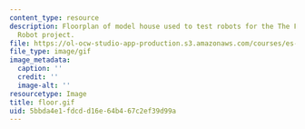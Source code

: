 ```yaml
---
content_type: resource
description: Floorplan of model house used to test robots for the The Fire-Fighting
  Robot project.
file: https://ol-ocw-studio-app-production.s3.amazonaws.com/courses/es-293-lego-robotics-spring-2007/5bbda4e1fdcdd16e64b467c2ef39d99a_floor.gif
file_type: image/gif
image_metadata:
  caption: ''
  credit: ''
  image-alt: ''
resourcetype: Image
title: floor.gif
uid: 5bbda4e1-fdcd-d16e-64b4-67c2ef39d99a
---
```

